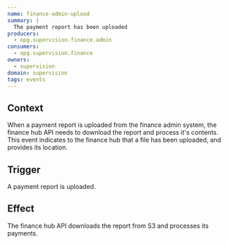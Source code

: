 ```yaml
---
name: finance-admin-upload
summary: |
  The payment report has been uploaded
producers:
  - opg.supervision.finance.admin
consumers:
  - opg.supervision.finance
owners:
  - supervision
domain: supervision
tags: events
---
```


## Context

When a payment report is uploaded from the finance admin system, the finance hub API needs to download the report and process it's contents. This event indicates to the finance hub that a file has been uploaded, and provides its location.

## Trigger

A payment report is uploaded.

## Effect

The finance hub API downloads the report from S3 and processes its payments.
